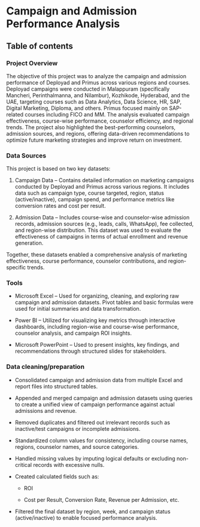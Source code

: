# Campaign and Admission Performance Analysis

## Table of contents

### Project Overview
The objective of this project was to analyze the campaign and admission performance of Deployad and Primus across various regions and courses. Deployad campaigns were conducted in Malappuram (specifically Mancheri, Perinthalmanna, and Nilambur), Kozhikode, Hyderabad, and the UAE, targeting courses such as Data Analytics, Data Science, HR, SAP, Digital Marketing, Diploma, and others. Primus focused mainly on SAP-related courses including FICO and MM. The analysis evaluated campaign effectiveness, course-wise performance, counselor efficiency, and regional trends. The project also highlighted the best-performing counselors, admission sources, and regions, offering data-driven recommendations to optimize future marketing strategies and improve return on investment.

### Data Sources
This project is based on two key datasets:

1. Campaign Data – Contains detailed information on marketing campaigns conducted by Deployad and Primus across various regions. It includes data such as campaign type, course targeted, region, status (active/inactive), campaign spend, and performance metrics like conversion rates and cost per result.

2. Admission Data – Includes course-wise and counselor-wise admission records, admission sources (e.g., leads, calls, WhatsApp), fee collected, and region-wise distribution. This dataset was used to evaluate the effectiveness of campaigns in terms of actual enrollment and revenue generation.

Together, these datasets enabled a comprehensive analysis of marketing effectiveness, course performance, counselor contributions, and region-specific trends.

### Tools
* Microsoft Excel – Used for organizing, cleaning, and exploring raw campaign and admission datasets. Pivot tables and basic formulas were used for initial summaries and data transformation.

* Power BI – Utilized for visualizing key metrics through interactive dashboards, including region-wise and course-wise performance, counselor analysis, and campaign ROI insights.

* Microsoft PowerPoint – Used to present insights, key findings, and recommendations through structured slides for stakeholders.

### Data cleaning/preparation

* Consolidated campaign and admission data from multiple Excel and report files into structured tables.

* Appended and merged campaign and admission datasets using queries to create a unified view of campaign performance against actual admissions and revenue.

* Removed duplicates and filtered out irrelevant records such as inactive/test campaigns or incomplete admissions.

* Standardized column values for consistency, including course names, regions, counselor names, and source categories.

* Handled missing values by imputing logical defaults or excluding non-critical records with excessive nulls.

* Created calculated fields such as:

     * ROI 

     * Cost per Result, Conversion Rate, Revenue per Admission, etc.

* Filtered the final dataset by region, week, and campaign status (active/inactive) to enable focused performance analysis.
